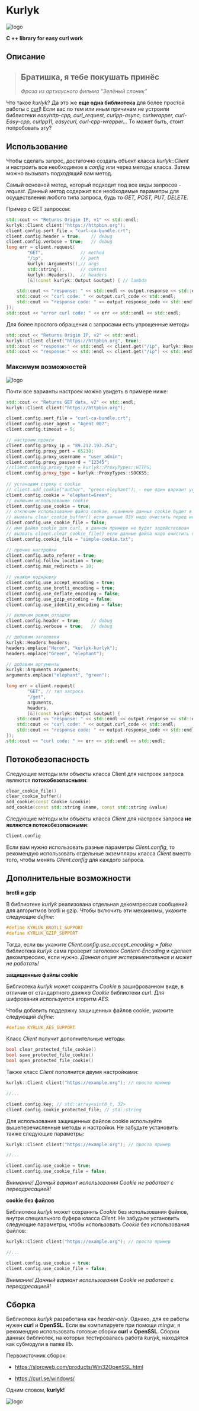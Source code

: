 # Kurlyk
![logo](doc/logo-mini.png)

**C ++ library for easy curl work**

## Описание


> ## Братишка, я тебе покушать принёс
>
> *Фраза из артхаусного фильма “Зелёный слоник”*

Что такое *kurlyk*? Да это же **еще одна библиотека** для более простой работы с [curl](https://curl.se/)! 
Если вас по тем или иным причинам не устроили библиотеки *easyhttp-cpp, curl_request, curlpp-async, curlwrapper, curl-Easy-cpp, curlpp11, easycurl, curl-cpp-wrapper...* 
То может быть, стоит попробовать эту?

## Использование

Чтобы сделать запрос, достаточно создать объект класса *kurlyk::Client* и
настроить все необходимое в *config* или через методы класса. 
Затем можно вызывать подходящий вам метод.

Самый основной метод, который подходит под все виды запросов - *request*.
Данный метод содержит все необходимые параметры для осуществления любого типа запроса, будь то *GET, POST, PUT, DELETE*.

Пример с GET запросом:

```cpp
std::cout << "Returns Origin IP, v1" << std::endl;
kurlyk::Client client("https://httpbin.org");
client.config.sert_file = "curl-ca-bundle.crt";
client.config.header = true;    // debug
client.config.verbose = true;   // debug
long err = client.request(
		"GET",              // method
		"/ip",              // path
		kurlyk::Arguments(),// args
		std::string(),      // content
		kurlyk::Headers(),  // headers
		[&](const kurlyk::Output &output) { // lambda

	std::cout << "response: " << std::endl << output.response << std::endl;
	std::cout << "curl code: " << output.curl_code << std::endl;
	std::cout << "response code: " << output.response_code << std::endl;
});
std::cout << "error curl code: " << err << std::endl << std::endl;
```

Для более простого обращения с запросами есть упрощенные методы

```cpp
std::cout << "Returns Origin IP, v2" << std::endl;
kurlyk::Client client("https://httpbin.org", true);
std::cout << "response:" << std::endl << client.get("/ip", kurlyk::Headers()) << std::endl;
std::cout << "response:" << std::endl << client.get("/ip") << std::endl;
```

### Максимум возможностей

![logo](doc/header_0.png)

Почти все варианты настроек можно увидеть в примере ниже:

```cpp
std::cout << "Returns GET data, v2" << std::endl;
kurlyk::Client client("https://httpbin.org");

client.config.sert_file = "curl-ca-bundle.crt";
client.config.user_agent = "Agent 007";
client.config.timeout = 5;

// настроим прокси
client.config.proxy_ip = "89.212.193.253";
client.config.proxy_port = 65238;
client.config.proxy_username = "user_admin";
client.config.proxy_password = "12345";
//client.config.proxy_type = kurlyk::ProxyTypes::HTTPS;
client.config.proxy_type = kurlyk::ProxyTypes::SOCKS5;
		
// установим строку с cookie
// client.add_cookie("author", "green-elephant"); - еще один вариант установки cookie
client.config.cookie = "elephant=Green";
// включим использование cookie
client.config.use_cookie = true;
// отключим использование файла cookie, хранение данных cookie будет в ОЗУ
// вызвать clear_cookie_buffer() если данные ОЗУ надо очистить перед использованием
client.config.use_cookie_file = false;
// имя файла cookie для curl, в данном примере не будет задействовоан
// вызвать client.clear_cookie_file() если данные файла надо очистить перед использованием
client.config.cookie_file = "simple-cookie.txt";

// прочие настройки
client.config.auto_referer = true;
client.config.follow_location = true;
client.config.max_redirects = 10;

// укажем кодировку
client.config.use_accept_encoding = true;
client.config.use_brotli_encoding = true;
client.config.use_deflate_encoding = false;
client.config.use_gzip_encoding = false;
client.config.use_identity_encoding = false;

// включим режим отладки
client.config.header = true;    // debug
client.config.verbose = true;   // debug

// добавим заголовки
kurlyk::Headers headers;
headers.emplace("Heron", "kurlyk-kurlyk");
headers.emplace("Green", "elephant");

// добавим аргументы
kurlyk::Arguments arguments;
arguments.emplace("elephant", "green");

long err = client.request(
		"GET", // тип запроса
		"/get",
		arguments,
		headers,
		[&](const kurlyk::Output &output) {
	std::cout << "response: " << std::endl << output.response << std::endl;
	std::cout << "curl code: " << output.curl_code << std::endl;
	std::cout << "response code: " << output.response_code << std::endl;
});
std::cout << "curl code: " << err << std::endl << std::endl;
```

## Потокобезопасность

Следующие методы или объекты класса Client для настроек запроса являются **потокобезопасными**:

```cpp
clear_cookie_file()
clear_cookie_buffer()
add_cookie(const Cookie &cookie)
add_cookie(const std::string &name, const std::string &value)
```

Следующие методы или объекты класса *Client* для настроек запроса **не являются потокобезопасными**:

```cpp
Client.config
```

Если вам нужно использовать разные параметры *Client.config*, то рекомендую использовать отдельные экземпляры класса *Client* вместо того, чтобы менять *Client.config* для каждого запроса.

## Дополнительные возможности

**brotli и gzip**

В библиотеке *kurlyk* реализована отдельная декомпрессия сообщений для алгоритмов brotli и gzip.
Чтобы включить эти механизмы, укажите следующие *define*:

```cpp
#define KYRLUK_BROTLI_SUPPORT
#define KYRLUK_GZIP_SUPPORT
```

Тогда, если вы укажите *Client.config.use_accept_encoding = false* библиотека *kurlyk* сама проверит заголовок *Content-Encoding* и сделает декомпрессию, если нужно.
*Данная опция экспериментальная и может не работать!*

**защищенные файлы cookie**

Библиотека *kurlyk* может сохранять *Cookie* в зашифрованном виде, в отличии от стандартного *движка Cookie* библиотеки *curl*.
Для шифрования используется агоритм *AES*.

Чтобы добавить поддержку защищенных файлов cookie, укажите следующий *define*:

```cpp
#define KYRLUK_AES_SUPPORT
```

Класс *Client* получит дополнительные методы:

```cpp
bool clear_protected_file_cookie()
bool save_protected_file_cookie()
bool open_protected_file_cookie()
```

Также класс *Client* пополнится двумя настройками:

```cpp
kurlyk::Client client("https://example.org"); // просто пример

//...

client.config.key; // std::array<uint8_t, 32>
client.config.cookie_protected_file; // std::string
```

Для использования защищенных файлов cookie используйте вышеперечисленные методы и настройки. 
Не забудьте установить также следующие параметры:

```cpp
kurlyk::Client client("https://example.org"); // просто пример

//...

client.config.use_cookie = true;
client.config.use_cookie_file = false;
```
*Внимание! Данный вариант использования Cookie не работает с переадресацией!*

**cookie без файлов**

Библиотека *kurlyk* может сохранять *Cookie* без использования файлов, внутри специального буфера класса *Client*.
Не забудьте установить следующие параметры, чтобы использовать *Cookie* без использования файлов:

```cpp
kurlyk::Client client("https://example.org"); // просто пример

//...

client.config.use_cookie = true;
client.config.use_cookie_file = false;
```

*Внимание! Данный вариант использования Cookie не работает с переадресацией!*

## Сборка

Библиотека *kurlyk* разработана как *header-only*. Однако, для ее работы нужен **curl** и **OpenSSL**.
Если вы компилируете при помощи *mingw*, я рекомендую использовать готовые сборки **curl** и **OpenSSL**.
Сборки данных библиотек, на которых тестировалась работа *kurlyk*, находятся как субмодули в папке *lib*.

Первоисточник сборок:

* https://slproweb.com/products/Win32OpenSSL.html

* https://curl.se/windows/

Одним словом, **kurlyk!**

![logo](doc/logo-mini-end.png)

